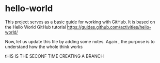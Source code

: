 # hello-world
This project serves as a basic guide for working with  GitHub. It is based on the Hello World GitHub tutorial   https://guides.github.com/activities/hello-world/

Now, let us update this file by adding some notes. Again , the purpose is to understand how the whole think works


tHIS IS THE SECONF TIME CREATING A BRANCH
